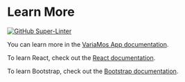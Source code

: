 # Learn More


[![GitHub Super-Linter](https://github.com/variamosple/VariaMosPLE/workflows/VariaMosPLE_LINT/badge.svg)](https://github.com/marketplace/actions/super-linter)

You can learn more in the [VariaMos App documentation](https://github.com/variamosple/VariaMosPLE/wiki).

To learn React, check out the [React documentation](https://reactjs.org/).

To learn Bootstrap, check out the [Bootstrap documentation](https://getbootstrap.com/).
